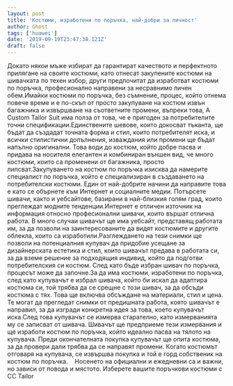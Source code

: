```yaml
---
layout: post
title: 'Костюми, изработени по поръчка, най-добри за личност'
author: Ghost
tags: ['huawei']
date: '2019-09-19T23:47:38.121Z'
draft: false
---
```


Докато някои мъже избират да гарантират качеството и перфектното прилягане на своите костюми, като отнесат закупените костюми на шивачката по техен избор, други предпочитат да изработват костюми по поръчка, професионално направени за несравнимо личен обем.Имайки костюми по поръчка, без съмнение, процес, който отнема повече време и е по-скъп от просто закупуване на костюм извън багажника и извършване на съответните промени, въпреки това, A Custom Tailor Suit има полза от това, че е пригоден за потребителите точни спецификации.Единствените шевове, които докосват тъканта, ще бъдат да създадат точната форма и стил, които потребителят иска, и всички стилистични допълнения, изваждания или промени ще бъдат напълно оригинални. Това води до костюм, който добре пасва и придава на носителя елегантен и комбиниран външен вид, че много костюми, които са променени от багажника, просто липсват.Закупуването на костюм по поръчка изисква да намерите специалист по поръчка, който е специализиран в създаването на потребителски костюми. Един от най-добрите начини да направите това е като се обърнете към Интернет и социалните медии. Потърсете шивачи, както и уебсайтове, базирани в най-близкия голям град, които преглеждат модните тенденции.Интернет е отличен източник на информация относно професионални шивачи, които вършат отлична работа. В много случаи шивачът ще има уебсайт, представящ работата им, за да позволи на заинтересованите да видят костюмите и другите облекла, които са изработили.Разглеждането на тези снимки ще позволи на потенциалния купувач да придобие усещане за дизайнерската естетика и стил, които шивачът предава в работата си, за да вземе решение за подходящия индивид, който да подготви потребителския си костюм. След като бъде избран шивач по поръчка, процесът може да започне.За да има костюми, изработени по поръчка, след като купувачът е избрал шивача, който би искал да адаптира костюма си, той трябва да се срещне с този шивач, за да обсъди костюма с тях. Това ще включва обсъждане на материали, стил и цена. Те могат да прегледат снимки от предишната работа, която шивачът е направил, за да изгради конкретна идея за това, което купувачът иска.След това купувачът се измерва старателно, като измерванията му се записват от шивача. Шивачът ще предприеме тези измервания и ще изработи костюм по поръчка, който идеално пасва на тялото на купувача. Преди окончателната покупка купувачът ще опита костюма, за да провери дали трябва да се направят промени. Когато костюмът отговаря на купувача, се извършва покупка и той е горд собственик на костюм по поръчка.    Носенето на официални и ежедневни са и важни, но зависи от повода и мястото. Изберете вашите поръчкови костюми с CC Tailor
